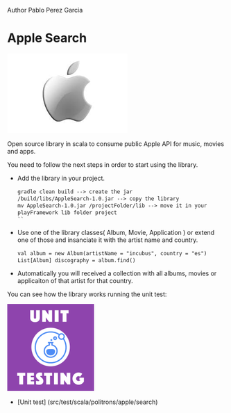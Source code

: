Author Pablo Perez Garcia

# Apple Search

![My image](src/main/resources/img/apple.jpeg)

Open source library in scala to consume public Apple API for music, movies and apps.

You need to follow the next steps in order to start using the library.

* Add the library in your project.
    ```
    gradle clean build --> create the jar
    /build/libs/AppleSearch-1.0.jar --> copy the library
    mv AppleSearch-1.0.jar /projectFolder/lib --> move it in your playFramework lib folder project
    ``

* Use one of the library classes( Album, Movie, Application ) or extend one of those and insanciate it with the artist name and country.

    ```
    val album = new Album(artistName = "incubus", country = "es")
    List[Album] discography = album.find()
    ```

* Automatically you will received a collection with all albums, movies or applicaiton of that artist for that country.


You can see how the library works running the unit test:

![My image](src/main/resources/img/unit.png)

* [Unit test] (src/test/scala/politrons/apple/search)



